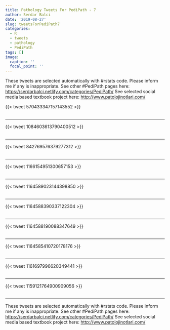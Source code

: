 ```yaml
---
title: Pathology Tweets For PediPath - 7
author: Serdar Balci
date: '2019-08-27'
slug: tweetsForPediPath7
categories:
  - R
  - tweets
  - pathology
  - PediPath
tags: []
image:
  caption: ''
  focal_point: ''
---
```



These tweets are selected automatically with #rstats code. Please inform me if any is inappropriate.
See other #PediPath pages here: https://serdarbalci.netlify.com/categories/PediPath/ 
See selected social media based textbook project here: http://www.patolojinotlari.com/

{{< tweet 570433347157143552 >}}
<br>
<br>
<hr>
{{< tweet 1084603613790400512 >}}
<br>
<br>
<hr>
{{< tweet 842769576379277312 >}}
<br>
<br>
<hr>
{{< tweet 1166154951300657153 >}}
<br>
<br>
<hr>
{{< tweet 1164589023144398850 >}}
<br>
<br>
<hr>
{{< tweet 1164588390337122304 >}}
<br>
<br>
<hr>
{{< tweet 1164588190088347649 >}}
<br>
<br>
<hr>
{{< tweet 1164585410720178176 >}}
<br>
<br>
<hr>
{{< tweet 1161697996620349441 >}}
<br>
<br>
<hr>
{{< tweet 1159121764900909056 >}}
<br>
<br>
<hr>


These tweets are selected automatically with #rstats code. Please inform me if any is inappropriate.
See other #PediPath pages here: https://serdarbalci.netlify.com/categories/PediPath/ 
See selected social media based textbook project here: http://www.patolojinotlari.com/
